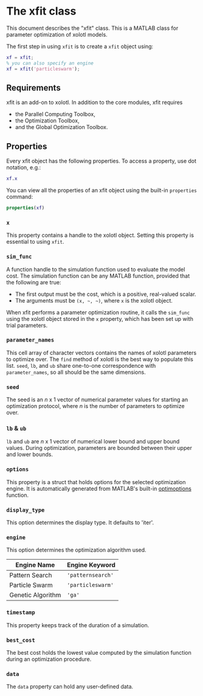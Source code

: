 # The xfit class

This document describes the "xfit" class.
This is a MATLAB class for parameter optimization of xolotl models.

The first step in using `xfit` is to create a `xfit` object using:

```matlab
xf = xfit;
% you can also specify an engine
xf = xfit('particleswarm');
```

## Requirements

xfit is an add-on to xolotl.
In addition to the core modules,
xfit requires

* the Parallel Computing Toolbox,
* the Optimization Toolbox,
* and the Global Optimization Toolbox.

## Properties

Every xfit object has the following properties.
To access a property, use dot notation, e.g.:

```matlab
xf.x
```

You can view all the properties of an xfit object
using the built-in `properties` command:

```matlab
properties(xf)
```

### `x`
This property contains a handle to the xolotl object.
Setting this property is essential to using `xfit`.

### `sim_func`
A function handle to the simulation function used to evaluate the model cost.
The simulation function can be any MATLAB function,
provided that the following are true:

* The first output must be the cost, which is a positive, real-valued scalar.
* The arguments must be `(x, ~, ~)`, where `x` is the xolotl object.

When xfit performs a parameter optimization routine,
it calls the `sim_func` using the xolotl object stored in the `x` property, which has been set up with trial parameters.

### `parameter_names`
This cell array of character vectors contains the names of xolotl parameters to optimize over.
The `find` method of xolotl is the best way to populate this list.
`seed`, `lb`, and `ub` share one-to-one correspondence with `parameter_names`, so all should be the same dimensions.

### `seed`
The seed is an $n$ x 1 vector of numerical parameter values
for starting an optimization protocol,
where $n$ is the number of parameters to optimize over.

### `lb` & `ub`
`lb` and `ub` are $n$ x 1 vector of numerical lower bound and upper bound values.
During optimization, parameters are bounded between their upper and lower bounds.

### `options`
This property is a struct that holds options for the selected optimization engine.
It is automatically generated from MATLAB's built-in [optimoptions](https://www.mathworks.com/help/optim/ug/optimization-options-reference.html) function.

### `display_type`
This option determines the display type. It defaults to 'iter'.

### `engine`
This option determines the optimization algorithm used.

| Engine Name | Engine Keyword |
| ----------- | -------------- |
| Pattern Search | `'patternsearch'` |
| Particle Swarm | `'particleswarm'` |
| Genetic Algorithm | `'ga'` |

### `timestamp`
This property keeps track of the duration of a simulation.

### `best_cost`
The best cost holds the lowest value computed by the simulation function during an optimization procedure.

### `data`
The `data` property can hold any user-defined data.
